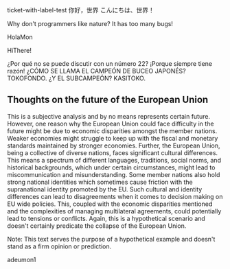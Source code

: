ticket-with-label-test
你好，世界
こんにちは、世界！

Why don't programmers like nature? It has too many bugs!

HolaMon

HiThere!

¿Por qué no se puede discutir con un número 22? ¡Porque siempre tiene razón!
¿CÓMO SE LLAMA EL CAMPEÓN DE BUCEO JAPONÉS? TOKOFONDO. ¿Y EL SUBCAMPEÓN? KASITOKO.

## Thoughts on the future of the European Union

This is a subjective analysis and by no means represents certain future. However, one reason why the European Union could face difficulty in the future might be due to economic disparities amongst the member nations. Weaker economies might struggle to keep up with the fiscal and monetary standards maintained by stronger economies. Further, the European Union, being a collective of diverse nations, faces significant cultural differences. This means a spectrum of different languages, traditions, social norms, and historical backgrounds, which under certain circumstances, might lead to miscommunication and misunderstanding. Some member nations also hold strong national identities which sometimes cause friction with the supranational identity promoted by the EU. Such cultural and identity differences can lead to disagreements when it comes to decision making on EU wide policies. This, coupled with the economic disparities mentioned and the complexities of managing multilateral agreements, could potentially lead to tensions or conflicts. Again, this is a hypothetical scenario and doesn't certainly predicate the collapse of the European Union. 

Note: This text serves the purpose of a hypothetical example and doesn't stand as a firm opinion or prediction.

adeumon1

